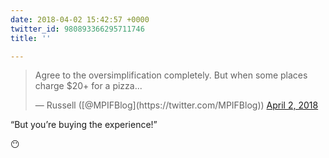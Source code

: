 ```yaml
---
date: 2018-04-02 15:42:57 +0000
twitter_id: 980893366295711746
title: ''

---
```

<blockquote class="twitter-tweet"><p lang="en" dir="ltr">Agree to the oversimplification completely. But when some places charge $20+ for a pizza...</p>&mdash; Russell ([@MPIFBlog](https://twitter.com/MPIFBlog)) <a href="https://twitter.com/MPIFBlog/status/980892925369507843?ref_src=twsrc%5Etfw">April 2, 2018</a></blockquote>
<script async src="https://platform.twitter.com/widgets.js" charset="utf-8"></script>

“But you’re buying the experience!”

😶
